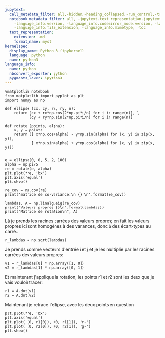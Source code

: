 ```yaml
---
jupytext:
  cell_metadata_filter: all,-hidden,-heading_collapsed,-run_control,-trusted
  notebook_metadata_filter: all, -jupytext.text_representation.jupytext_version, -jupytext.text_representation.format_version,
    -language_info.version, -language_info.codemirror_mode.version, -language_info.codemirror_mode,
    -language_info.file_extension, -language_info.mimetype, -toc
  text_representation:
    extension: .md
    format_name: myst
kernelspec:
  display_name: Python 3 (ipykernel)
  language: python
  name: python3
language_info:
  name: python
  nbconvert_exporter: python
  pygments_lexer: ipython3
---
```


```{code-cell} ipython3
%matplotlib notebook
from matplotlib import pyplot as plt
import numpy as np

def ellipse (cx, cy, rx, ry, n):
    return [cx + rx*np.cos(2*np.pi*i/n) for i in range(n)], \
           [cy + ry*np.sin(2*np.pi*i/n) for i in range(n)]

def rotate (points, alpha):
    x, y = points
    return ([ x*np.cos(alpha) - y*np.sin(alpha) for (x, y) in zip(x, y)],
            [ x*np.sin(alpha) + y*np.cos(alpha) for (x, y) in zip(x, y)])


e = ellipse(0, 0, 5, 2, 100)
alpha = np.pi/5
re = rotate(e, alpha)
plt.plot(*re, 'bx')
plt.axis('equal')
plt.show()
```

```{code-cell} ipython3
re_cov = np.cov(re)
print('matrice de co-variance:\n {} \n'.format(re_cov))
```

```{code-cell} ipython3
lambdas, A = np.linalg.eig(re_cov)
print("Valeurs propres {}\n".format(lambdas))
print("Matrice de rotation\n", A)
```

Là je prends les racines carrées des valeurs propres; en fait les valeurs propres ici sont homogènes à des variances, donc à des écart-types au carré..

```{code-cell} ipython3
r_lambdas = np.sqrt(lambdas)
```

Je prends comme vecteurs d'entrée $i$ et $j$ et je les multiplie par les racines carrées des valeurs propres:

```{code-cell} ipython3
v1 = r_lambdas[0] * np.array([1, 0])
v2 = r_lambdas[1] * np.array([0, 1])
```

Et maintenant j'applique la rotation, les points r1 et r2 sont les deux que je vais vouloir tracer:

```{code-cell} ipython3
r1 = A.dot(v1)
r2 = A.dot(v2)
```

Maintenant je retrace l'ellipse, avec les deux points en question

```{code-cell} ipython3
plt.plot(*re, 'bx')
plt.axis('equal')
plt.plot( (0, r1[0]), (0, r1[1]), 'r-')
plt.plot( (0, r2[0]), (0, r2[1]), 'g-')
plt.show()
```

```{code-cell} ipython3

```
